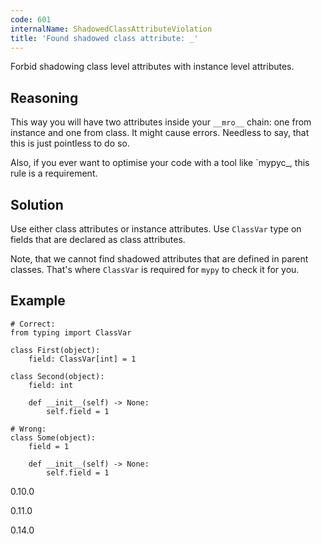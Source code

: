 ```yaml
---
code: 601
internalName: ShadowedClassAttributeViolation
title: 'Found shadowed class attribute: _'
---
```


Forbid shadowing class level attributes with instance level attributes.

## Reasoning
This way you will have two attributes inside your `__mro__` chain:
one from instance and one from class. It might cause errors.
Needless to say, that this is just pointless to do so.

Also, if you ever want to optimise your code with a tool like
<span class="title-ref">\`mypyc</span>\_, this rule is a
requirement.

## Solution
Use either class attributes or instance attributes. Use `ClassVar`
type on fields that are declared as class attributes.

Note, that we cannot find shadowed attributes that are defined in parent
classes. That's where `ClassVar` is required for `mypy` to check it for
you.

## Example

    # Correct:
    from typing import ClassVar
    
    class First(object):
        field: ClassVar[int] = 1
    
    class Second(object):
        field: int
    
        def __init__(self) -> None:
            self.field = 1
    
    # Wrong:
    class Some(object):
        field = 1
    
        def __init__(self) -> None:
            self.field = 1

<div class="versionadded">

0.10.0

</div>

<div class="versionchanged">

0.11.0

</div>

<div class="versionchanged">

0.14.0

</div>